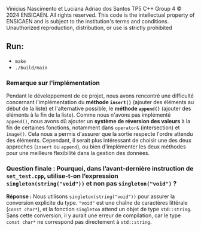 Vinicius Nascimento et Luciana Adriao dos Santos
TP5 C++ Group 4
© 2024 ENSICAEN. All rights reserved.
This code is the intellectual property of ENSICAEN and is subject to the institution's terms and conditions.
Unauthorized reproduction, distribution, or use is strictly prohibited

## Run:
-   `make`
-   `./build/main`


### Remarque sur l'implémentation
Pendant le développement de ce projet, nous avons rencontré une difficulté concernant l'implémentation du **méthode `insert()`** (ajouter des éléments au début de la liste) et l'alternative possible, le **méthode `append()`** (ajouter des éléments à la fin de la liste). 
Comme nous n'avons pas implémenté `append()`, nous avons dû ajouter un **système de réversion des valeurs** à la fin de certaines fonctions, notamment dans `operator&` (intersection) et `image()`. Cela nous a permis d'assurer que la sortie respecte l'ordre attendu des éléments.
Cependant, il serait plus intéressant de choisir une des deux approches (`insert` ou `append`), ou bien d'implémenter les deux méthodes pour une meilleure flexibilité dans la gestion des données.

### Question finale : Pourquoi, dans l’avant-dernière instruction de `set_test.cpp`, utilise-t-on l’expression `singleton(string("void"))` et non pas `singleton("void")` ?

**Réponse :**
Nous utilisons `singleton(string("void"))` pour assurer la conversion explicite du type.
`"void"` est une chaîne de caractères littérale (`const char*`), et la fonction `singleton` attend un objet de type `std::string`.
Sans cette conversion, il y aurait une erreur de compilation, car le type `const char*` ne correspond pas directement à `std::string`.